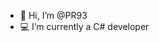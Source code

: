 - 👋 Hi, I’m @PR93
- :computer: I’m currently a C# developer 
  
  
    
    
       
     
           
    
      
        
          
   
    
  
